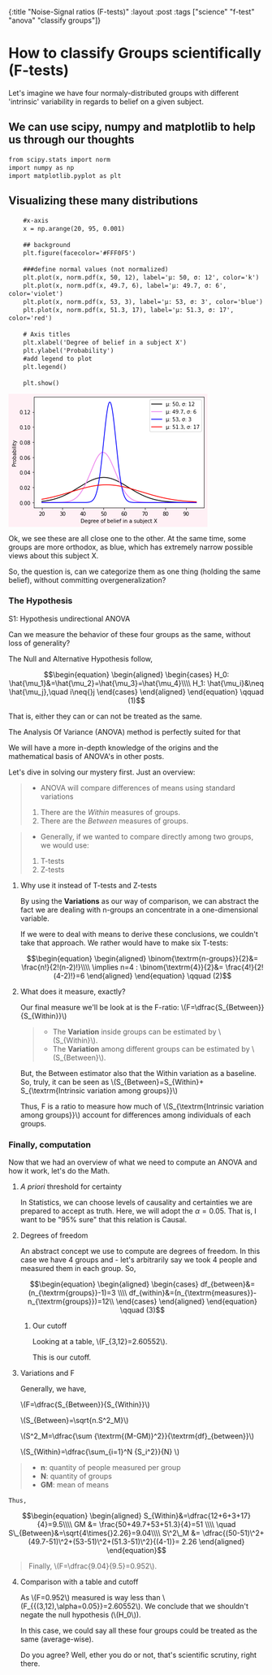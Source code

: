{:title "Noise-Signal ratios (F-tests)"
 :layout :post
 :tags  ["science" "f-test" "anova" "classify groups"]}


# How to classify Groups scientifically (F-tests)

Let's imagine we have four normaly-distributed groups with different
'intrinsic' variability in regards to belief on a given subject.
 
<a id="org86097b2"></a>

## We can use scipy, numpy and matplotlib to help us through our thoughts

    from scipy.stats import norm
    import numpy as np
    import matplotlib.pyplot as plt

##  Visualizing these many distributions

        #x-axis
        x = np.arange(20, 95, 0.001)
        
        ## background
        plt.figure(facecolor='#FFF0F5')
        
        ###define normal values (not normalized)
        plt.plot(x, norm.pdf(x, 50, 12), label='μ: 50, σ: 12', color='k')
        plt.plot(x, norm.pdf(x, 49.7, 6), label='μ: 49.7, σ: 6', color='violet')
        plt.plot(x, norm.pdf(x, 53, 3), label='μ: 53, σ: 3', color='blue')
        plt.plot(x, norm.pdf(x, 51.3, 17), label='μ: 51.3, σ: 17', color='red')
        
        # Axis titles
        plt.xlabel('Degree of belief in a subject X')
        plt.ylabel('Probability')
        #add legend to plot
        plt.legend()
        
        plt.show()
 
 <img src="./../../img/normal.png" alt="" align="center" title="Normals" class="img" />

Ok, we see these are all close one to the other. At the same time, some
groups are more orthodox, as blue, which has extremely narrow possible
views about this subject X. 

So, the question is, can we categorize them
as one thing (holding the same belief), without committing
overgeneralization?

### The Hypothesis

S1: Hypothesis undirectional ANOVA

Can we measure the behavior of these four groups as the same, without
loss of generality?

The Null and Alternative Hypothesis follow,

$$\begin{equation}
     \begin{aligned}
     \begin{cases}
      H_0: \hat{\mu_1}&=\hat{\mu_2}=\hat{\mu_3}=\hat{\mu_4}\\\\
      H_1: \hat{\mu_i}&\neq \hat{\mu_j},\quad i\neq{}j
     \end{cases}
     \end{aligned}
     \end{equation} \qquad (1)$$

That is, either they can or can not be treated as the same.

The Analysis Of Variance (ANOVA) method is perfectly suited for that

We will have a more in-depth knowledge of the origins and the
mathematical basis of ANOVA's in other posts.

Let's dive in solving our mystery first. Just an overview:

> -   ANOVA will compare differences of means using standard variations
>	1.   There are the *Within* measures of groups.
>	2.   There are the *Between* measures of groups.

> -   Generally, if we wanted to compare directly among two groups, we would use:
>    1.   T-tests
>    2.   Z-tests

1.  Why use it instead of T-tests and Z-tests

    By using the **Variations** as our way of comparison, we can
    abstract the fact we are dealing with n-groups an concentrate in a
    one-dimensional variable.

    If we were to deal with means to derive these conclusions, we
    couldn't take that approach. We rather would have to make six
    T-tests:

    $$\begin{equation}
    \begin{aligned}
    \binom{\textrm{n-groups}}{2}&= \frac{n!}{2!(n-2)!}\\\\
    \implies n=4 : \binom{\textrm{4}}{2}&= \frac{4!}{2!(4-2)!}=6
    \end{aligned}
    \end{equation} \qquad (2)$$

2.  What does it measure, exactly?

    Our final measure we'll be look at is the F-ratio:
    \\(F=\dfrac{S_{Between}}{S_{Within}}\\)

    >   - The **Variation** inside groups can be estimated by
    >    \\(S_{Within}\\).
    >   - The **Variation** among different groups can be estimated by
    >    \\(S_{Between}\\).

    But, the Between estimator also that the Within variation as a
    baseline. So, truly, it can be seen as \\(S_{Between}=S_{Within}+
    S_{\textrm{Intrinsic variation among groups}}\\)

    Thus, F is a ratio to measure how much of
    \\(S\_{\textrm{Intrinsic variation among groups}}\\) account for differences among individuals of each groups.

### Finally, computation

Now that we had an overview of what we need to compute an ANOVA and how
it work, let's do the Math.

1.  *A priori* threshold for certainty

    In Statistics, we can choose levels of causality and certainties we
    are prepared to accept as truth. Here, we will adopt the
    $\alpha=0.05$. That is, I want to be "95% sure" that this relation
    is Causal.

2.  Degrees of freedom

    An abstract concept we use to compute are degrees of freedom. In
    this case we have 4 groups and - let's arbitrarily say we took 4
    people and measured them in each group. So,

    $$\begin{equation}
            \begin{aligned}
            \begin{cases}
            df_{between}&=(n_{\textrm{groups}}-1)=3 \\\\
            df_{within}&=(n_{\textrm{measures}}-n_{\textrm{groups}})=12\\
            \end{cases}
            \end{aligned}
            \end{equation} \qquad (3)$$

    1.  Our cutoff

        Looking at a table, \\(F_{3,12}=2.60552\\).

        This is our cutoff.

3.  Variations and F

    Generally, we have,

	\\(F=\dfrac{S\_{Between}}{S\_{Within}}\\)
	
	\\(S\_{Between}=\sqrt{n.S^2\_M}\\)
	
	\\(S^2\_M=\dfrac{\sum {\textrm{(M-GM)}\^2}}{\textrm{df}\_{between}}\\)
	
	\\(S\_{Within}=\dfrac{\sum\_{i=1}\^N {S\_i\^2}}{N} \\)

	<!--  -->
>    -   **n**: quantity of people measured per group
>    -   **N**: quantity of groups
>    -   **GM**: mean of means

	Thus,

<!--  \implies S^2\_M&=\dfrac{(50-51)^2+(49.7-51)^2+(53-51)^2+(51.3-51)^2}{(4-1)}= 2.26\\\\ -->
<!-- \quad S\_{Between}&=\sqrt{4\times{}2.26}=9.04\\\\ -->
<!-- GM &= \frac{50+49.7+53+51.3}{4}=51 \\\\ -->

$$\begin{equation}
\begin{aligned}
S_{Within}&=\dfrac{12+6+3+17}{4}=9.5\\\\
GM &= \frac{50+49.7+53+51.3}{4}=51 \\\\
\quad S\_{Between}&=\sqrt{4\times{}2.26}=9.04\\\\
S\^2\_M &= \dfrac{(50-51)\^2+(49.7-51)\^2+(53-51)\^2+(51.3-51)\^2}{(4-1)}= 2.26
\end{aligned}
\end{equation}$$

> Finally, \\(F=\dfrac{9.04}{9.5}=0.952\\).

4.  Comparison with a table and cutoff

    As \\(F=0.952\\) measured is way less than
    \\(F_{\{(3,12),\alpha=0.05\}}=2.60552\\). We conclude that we
    shouldn't negate the null hypothesis (\\(H_0\\)).

    In this case, we could say all these four groups could be treated as
    the same (average-wise).

    Do you agree? Well, ether you do or not, that's scientific scrutiny,
    right there.
